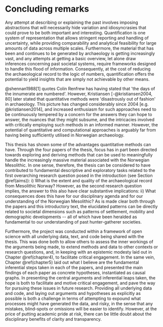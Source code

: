 # Concluding remarks

Any attempt at describing or explaining the past involves imposing abstractions that will necessarily hide variation and idiosyncrasies that could prove to be both important and interesting. Quantification is one system of representation that allows stringent reporting and handling of uncertainty, while providing comparability and analytical feasibility for large amounts of data across multiple scales. Furthermore, the material that has been and continues to be generated by archaeology is getting increasingly vast, and any attempts at getting a basic overview, let alone draw inferences concerning past societal systems, require frameworks designed to handle this flood of information. Consequently, at the cost of reducing the archaeological record to the logic of numbers, quantification offers the potential to yield insights that are simply not achievable by other means. 

@shennan1988[1] quotes Colin Renfrew has having stated that 'the days of the innumerate are numbered'. However, Kristiansen [-@kristiansen2004, 80] later stated that quantitative methods were 'disastrously out of fashion' in archaeology. This picture has changed considerably since 2004 [e.g. @kristiansen2014], and increased enthusiasm for such approaches need to be continuously tempered by a concern for the answers they can hope to answer, the nuances that they might subsume, and the intricacies involved with critically employing such methods in an informed manner. However, the potential of quantitative and computational approaches is arguably far from having being sufficiently utilised in Norwegian archaeology. 

This thesis has shown some of the advantages quantitative methods can have. Through the four papers of the thesis, focus has in part been directed towards exploring and deriving methods that can be used to meaningfully handle the increasingly massive material associated with the Norwegian Mesolithic. In one sense, therefore, the thesis can be considered to have contributed to fundamental descriptive and exploratory tasks related to the first overarching research question posed in the introduction (see Section \@ref(aims)): i) What is the extent and quality of the archaeological record from Mesolithic Norway? However, as the second research question implies, the answer to this also have clear substantive implications: ii) What consequences does this have for our disciplinary agenda and for our understanding of the Norwegian Mesolithic? As is made clear both through the papers and this introductory text, the elucidated patterns can be directly related to societal dimensions such as patterns of settlement, mobility and demographic developments -- all of which have been heralded as fundamental to our understanding of past hunter-gatherer societies.

Furthermore, the project was conducted within a framework of open science with all underlying data, text, and code being shared with the thesis. This was done both to allow others to assess the inner workings of the arguments being made, to extend methods and data to other contexts or research questions, and, in keeping with an epistemic modesty laid out in Chapter \@ref(chapter4), to facilitate critical engagement. In the same vein, Chapter \@ref(chapter5) laid out what I believe are the fundamental inferential steps taken in each of the papers, and presented the main findings of each paper as concrete hypotheses, instantiated as causal graphs. In presenting the central arguments and inferential leaps taken, the hope is both to facilitate and motive critical engagement, and pave the way for pursuing these issues in future research. Providing all underlying data and code, and laying out arguments and hypotheses as explicitly as possible is both a challenge in terms of attempting to expound what processes might have generated the data, and risky, in the sense that any mistakes, blind-spots or omissions will be easier to identify. However, at the price of putting academic pride at risk, there can be little doubt about the disciplinary benefits of clarity and transparency. 

<!-- The first two papers of the thesis were concerned with assessing, proposing and making available for use a new method for the shoreline dating of coastal Stone Age sites in the region, which was released as an R package free for anyone to employ. Chronological information is fundamental to archaeology, and so any method that can be drawn on to improve our control of when past events occurred is invaluable to the discipline. Furthermore, shoreline dating is especially important for Norwegian Mesolithic research given the generally poor preservation of organic material suitable for radiocarbon dating, and the vast amount of surveyed sites where other forms of temporal data is altogether limited or unavailable. However, as was made clear in the papers and this introductory text, the proposed method would benefit from a comprehensive suite of further exploration and independent testing of its applicability. Independent testing will be important for assessing the reliability of the method, while an extensions to other areas, inclusion of more data or other variables that might be relevant to the site-sea relationship could all reveal nuances that has implications for how the method could be adjusted for different contexts. Furthermore, given as the method is dependent on how people have utilised the coast, its applicability is directly related to a range of behavioural and societal dimensions. Elucidating such nuances therefore also stand to to improve our understanding of past coastal adaptation.  -->

<!-- As the code used for employing the proposed method for shoreline dating and that used for its original development is made freely available, the approach can readily be extended to any area where geological control of past shoreline displacement is available. This will most immediately be relevant for other areas of Fennoscandia where shoreline dating has previously been applied, including large swathes of the coast of Norway [e.g. @bjerck2008], Finland [e.g. @tallavaara2020] and Sweden [e.g. @nordqvist2000, 110--120]. However, the general principle of dating sites based on their distance to shifting shorelines could prove useful in many areas of the world, including other regions with a continuous shoreline regression such as parts of North America [@wren2020]. Extending the general principle to areas subjected to sea-level rise could also prove fruitful, as, at the very least, when a site location was inundated can be assumed to represent the latest possible use of the site and can thus provide a *terminus ante quem* date. -->

<!-- The third paper of the thesis was concerned with exploring the composition of lithic assemblages using multivariate statistics to structure and help consistently scale an analysis of a larger number of lithic assemblages -- 55 in total, each of which consists of hundreds to several thousand artefacts. Apart from demonstrating some of the potential of using exploratory statistics in this manner, which has been done to a limited extent in Norwegian Mesolithic research, the analysis also identified some patterns that were given a direct substantive interpretation. These were that the proportion of secondarily worked lithics and the density of lithics in the assemblages reflects general characteristics of the mobility patterns associated with the deposition of the material.  However, as the framework was adapted from settings outside the Fennoscandian Mesolithic [see @clark2017], its applicability in the region will require further      -->

<!-- The fourth and final paper of the thesis -->


<!-- The first two papers cntributed an assessment and development of a new method for shoreline dating coastal Stone Age sites in the region. The third paper employed exploratory multivariate statistics to assess a larger number of lithic inventories, each consisting of hundreds of artefacts, and explored variation in their composition over time. Finally, the method for shoreline dating was used to date a large number of sites within the study region and compared the derived summed probability of these dates to that of the summed probability of radiocarbon dates from within the same region.  -->
